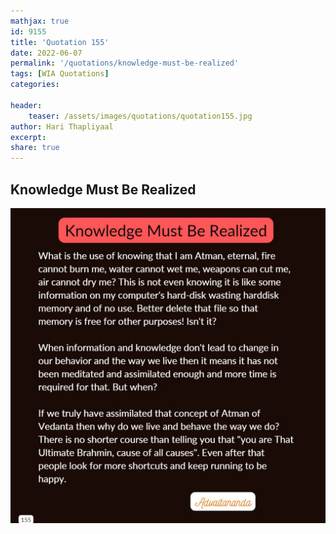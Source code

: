 ```yaml
---
mathjax: true
id: 9155
title: 'Quotation 155'
date: 2022-06-07
permalink: '/quotations/knowledge-must-be-realized'
tags: [WIA Quotations] 
categories: 

header:
    teaser: /assets/images/quotations/quotation155.jpg
author: Hari Thapliyaal 
excerpt:
share: true 
---
```


## Knowledge Must Be Realized

![Knowledge Must Be Realized](/assets/images/quotations/quotation155.jpg)
